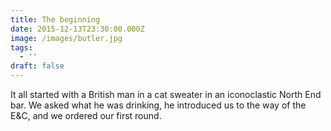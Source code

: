 ```yaml
---
title: The beginning
date: 2015-12-13T23:30:00.000Z
image: /images/butler.jpg
tags:
  - ''
draft: false
---
```

It all started with a British man in a cat sweater in an iconoclastic North End bar.  We asked what he was drinking, he introduced us to the way of the E&C, and we ordered our first round.

